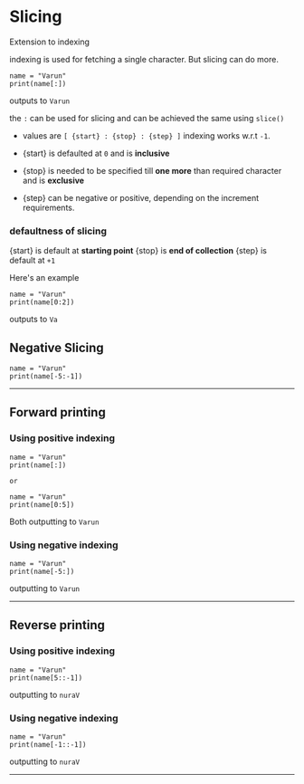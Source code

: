 # Slicing 
Extension to indexing

indexing is used for fetching a single character.
But slicing can do more.

```
name = "Varun"
print(name[:])
```
outputs to `Varun`

the `:` can be used for slicing
and can be achieved the same using `slice()`

- values are `[ {start} : {stop} : {step} ]`
  indexing works w.r.t `-1`. 

- {start} is defaulted at `0` and is **inclusive**
- {stop} is needed to be specified till **one more** than required character and is **exclusive**
- {step} can be negative or positive, depending on the increment requirements.


### defaultness of slicing 
{start} is default at **starting point**
{stop} is **end of collection**
{step} is default at `+1`
 

Here's an example

```
name = "Varun"
print(name[0:2])
```
outputs to `Va`

## Negative Slicing

```
name = "Varun"
print(name[-5:-1])
```
---

## Forward printing

### Using positive indexing
```
name = "Varun"
print(name[:])
```
`or`
```
name = "Varun"
print(name[0:5])
```

Both outputting to `Varun`

### Using negative indexing
```
name = "Varun"
print(name[-5:])
```
outputting to `Varun`

---

## Reverse printing

### Using positive indexing
```
name = "Varun"
print(name[5::-1])
```
outputting to `nuraV`

### Using negative indexing
```
name = "Varun"
print(name[-1::-1])
```
outputting to `nuraV`

---
